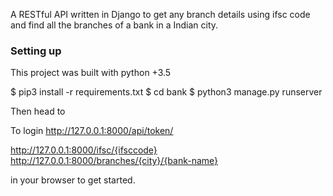 

A RESTful API written in Django to get any branch details using ifsc code and find all the branches of a bank in a Indian city.


### Setting up
This project was built with python +3.5

$ pip3 install -r requirements.txt
$ cd bank
$ python3 manage.py runserver


Then head to 

To login
http://127.0.0.1:8000/api/token/ 
 
http://127.0.0.1:8000/ifsc/{ifsccode}
http://127.0.0.1:8000/branches/{city}/{bank-name}

in your browser to get started.

